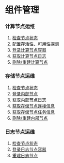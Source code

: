 组件管理
=======

### 计算节点运维

1. [检查节点状态](./cn/1-node-state-inspect.md)
2. [配置存活性、可用性探测](./cn/2-liveness.md)
3. [登录计算节点容器](./cn/3-cn-pod-login.md)
4. [获取计算节点日志](./cn/4-cn-log.md)
5. [删除/重建计算节点](./cn/5-node-delete.md)

### 存储节点运维

1. [检查节点状态](./dn/1-dn-node-state-inspect.md)
2. [登录内部节点](./dn/2-dn-node-login.md)
3. [获取内部节点日志](./dn/3-dn-log.md)
4. [获取存储节点连接信息](./dn/4-dn-connection.md)
5. [获取存储节点任务信息](./dn/5-dn-task-info.md)
6. [删除/重建内部节点](./dn/6-dn-delete.md)

### 日志节点运维

1. [检查节点状态](./cdc/1-cdc-state-inspect.md)
2. [登录日志节点容器](./cdc/2-cdc-node-login.md)
3. [重建日志节点](./cdc/3-cdc-delete.md)
